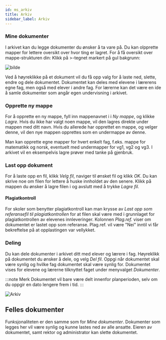 ```yaml
---
id: ms_arkiv
title: Arkiv
sidebar_label: Arkiv
---
```


### Mine dokumenter
I arkivet kan du legge dokumenter du ønsker å ta vare på. Du kan olpprette mapper for lettere oversikt over hvor ting er lagret. For å få oversikt over mappe-strukturen din: Klikk  på >-tegnet markert på gul bakgrunn:

![bilde](https://user-images.githubusercontent.com/80097133/153581596-03823ef3-d127-4bf9-881f-4146e9323292.png)


Ved å høyreklikke på et dokument vil du få opp valg for å laste ned, slette, endre og dele dokumentet. Dokumentet kan deles med elevene i lærerens egne fag, men også med elever i andre fag. For lærerne kan det være en ide å samle dokumenter som angår egen undervisning i arkivet.

### Opprette ny mappe
For å opprette en ny mappe, fyll inn mappenavnet i i _Ny mappe_, og klikke _Lagre_. Hvis du ikke har valgt noen mappe, vil den lagres direkte under mappen med ditt navn. Hvis du allerede har opprettet en mappe, og velger denne, vil den nye mappen opprettes som en undermappe av denne.

 Man kan opprette egne mapper for hvert enkelt fag, f.eks. mappe for matematikk og norsk, eventuelt med undermapper for vg1, vg2 og vg3. I arkivet vil en eksempelvis lagre prøver med tanke på gjenbruk.

### Last opp dokument
For å laste opp en fil, klikk _Velg fil_, naviger til ønsket fil og klikk _OK_. Du kan skrive noe om filen for lettere å huske innholdet av den senere. Klikk på mappen du ønsker å lagre filen i og avslutt med å trykke _Lagre fil_.

#### Plagiatkontroll
For skoler som benytter plagiatkontroll kan man krysse av _Last opp som referansefil til plagiatkontrollen_ for at filen skal være med i grunnlaget for plagiatkontrollen av elevenes innleveringer. Kolonnen _Plag.ref._ viser om dokumentet er lastet opp som referanse. Plag.ref. vil være "Nei" inntil vi får bekreftelse på at opplastingen var vellykket.

### Deling
Du kan dele dokumenter i arkivet ditt med elever og lærere i fag. Høyreklikk på dokumentet du ønsker å dele, og velg _Del fil_. Oppgi når dokumentet skal være synlig og hvilke fag dokumentet skal være synlig for. Dokumentet vises for elevene og lærerne tilknyttet faget under menyvalget _Dokumenter_.

:::note Merk
Dokumentet vil bare være delt innenfor planperioden, selv om du oppgir en dato lengere frem i tid.
:::

![Arkiv](/iskole/img/ms_arkiv.png 'Arkiv')

## Felles dokumenter
Funksjonaliteten er den samme som for _Mine dokumenter_. Dokumenter som legges her vil være synlig og kunne lastes ned av alle ansatte. Eieren av dokumentet, samt rektor og administrator kan slette dokumentet.
